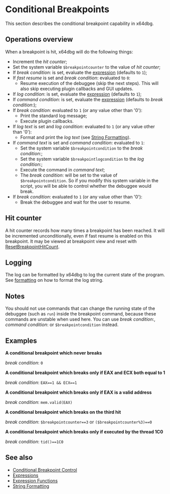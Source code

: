 # Conditional Breakpoints

This section describes the conditional breakpoint capability in x64dbg.

## Operations overview

When a breakpoint is hit, x64dbg will do the following things:

- Increment the *hit counter*;
- Set the system variable `$breakpointcounter` to the value of *hit counter*;
- If *break condition*: is set, evaluate the [expression](./Expressions.rst) (defaults to `1`);
- If *fast resume* is set and *break condition*: evaluated to `0`:
  - Resume execution of the debuggee (skip the next steps). This will also skip executing plugin callbacks and GUI updates.
- If *log condition*: is set, evaluate the [expression](./Expressions.rst) (defaults to `1`);
- If *command condition*: is set, evaluate the [expression](./Expressions.rst) (defaults to *break condition*:);
- If *break condition*: evaluated to `1` (or any value other than '0'):
  - Print the standard log message;
  - Execute plugin callbacks.
- If *log text* is set and *log condition*: evaluated to `1` (or any value other than '0'):
  - Format and print the *log text* (see [String Formatting](./Formatting.rst)).
- If *command text* is set and *command condition*: evaluated to `1`:
  - Set the system variable `$breakpointcondition` to the *break condition*:;
  - Set the system variable `$breakpointlogcondition` to the *log condition*:;
  - Execute the command in *command text*;
  - The *break condition*: will be set to the value of `$breakpointcondition`. So if you modify this system variable in the script, you will be able to control whether the debuggee would break.
- If *break condition*: evaluated to `1` (or any value other than '0'):
  - Break the debuggee and wait for the user to resume.

## Hit counter

A hit counter records how many times a breakpoint has been reached. It will be incremented unconditionally, even if fast resume is enabled on this breakpoint. It may be viewed at breakpoint view and reset with [ResetBreakpointHitCount](../commands/conditional-breakpoint-control/ResetBreakpointHitCount.md).

## Logging

The log can be formatted by x64dbg to log the current state of the program. See [formatting](./Formatting.rst) on how to format the log string.

## Notes

You should not use commands that can change the running state of the debuggee (such as `run`) inside the breakpoint command, because these commands are unstable when used here. You can use *break condition*:, *command condition*: or `$breakpointcondition` instead.

## Examples

**A conditional breakpoint which never breaks**

*break condition*: `0`

**A conditional breakpoint which breaks only if EAX and ECX both equal to 1**

*break condition*: `EAX==1 && ECX==1`

**A conditional breakpoint which breaks only if EAX is a valid address**

*break condition*: `mem.valid(EAX)`

**A conditional breakpoint which breaks on the third hit**

*break condition*: `$breakpointcounter==3` or `($breakpointcounter%3)==0`

**A conditional breakpoint which breaks only if executed by the thread 1C0**

*break condition*: `tid()==1C0`

## See also

- [Conditional Breakpoint Control](../commands/conditional-breakpoint-control/index.rst)
- [Expressions](./Expressions.rst)
- [Expression Functions](./Expression-functions.md)
- [String Formatting](./Formatting.rst)